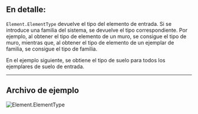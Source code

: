 ## En detalle:
`Element.ElementType` devuelve el tipo del elemento de entrada. Si se introduce una familia del sistema, se devuelve el tipo correspondiente. Por ejemplo, al obtener el tipo de elemento de un muro, se consigue el tipo de muro, mientras que, al obtener el tipo de elemento de un ejemplar de familia, se consigue el tipo de familia.

En el ejemplo siguiente, se obtiene el tipo de suelo para todos los ejemplares de suelo de entrada.
___
## Archivo de ejemplo

![Element.ElementType](./Revit.Elements.Element.ElementType_img.jpg)
